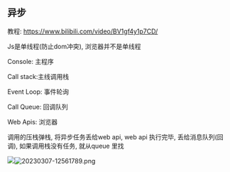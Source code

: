 ## 异步

教程: https://www.bilibili.com/video/BV1gf4y1p7CD/

Js是单线程(防止dom冲突), 浏览器并不是单线程

Console: 主程序

Call stack:主线调用栈

Event Loop: 事件轮询

Call Queue: 回调队列

Web Apis: 浏览器

调用的压栈弹栈, 将异步任务丢给web api, web api 执行完毕, 丢给消息队列(回调), 如果调用栈没有任务, 就从queue 里找

![](https://image-1300893378.cos.ap-shanghai.myqcloud.com/vscode/202303060017953.png)![20230307-12561789.png](https://img.yuelili.com/vscode/20230307-12561789.png)
